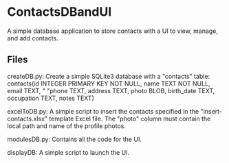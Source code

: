 # ContactsDBandUI
A simple database application to store contacts with a UI to view, manage, and add contacts.

## Files
createDB.py: Create a simple SQLite3 database with a "contacts" table: 
                    contacts(id INTEGER PRIMARY KEY NOT NULL, name TEXT NOT NULL, email TEXT, "
                    "phone TEXT, address TEXT, photo BLOB, birth_date TEXT, occupation TEXT, notes TEXT)

excelToDB.py: A simple script to insert the contacts specified in the "insert-contacts.xlsx" template Excel file. The "photo" column must contain the local path and name of the profile photos.

modulesDB.py: Contains all the code for the UI. 

displayDB: A simple script to launch the UI.
